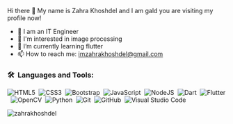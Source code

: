 Hi there 👋
My name is Zahra Khoshdel and I am gald you are visiting my profile now!


- 🙋 I am an IT Engineer
- 👀 I'm interested in image processing
- 🌱 I’m currently learning flutter
- 📫 How to reach me: imzahrakhoshdel@gmail.com


### 🛠 &nbsp;Languages and Tools:

![HTML5](https://img.shields.io/badge/-HTML5-05122A?style=flat&logo=HTML5)&nbsp;
![CSS3](https://img.shields.io/badge/-CSS-05122A?style=flat&logo=CSS3&logoColor=1572B6)&nbsp;
![Bootstrap](https://img.shields.io/badge/-Bootstrap-05122A?style=flat&logo=Bootstrap)&nbsp;
![JavaScript](https://img.shields.io/badge/-JavaScript-05122A?style=flat&logo=javascript)&nbsp;
![NodeJS](https://img.shields.io/badge/-NodeJS-05122A?style=flat&logo=node.js)&nbsp;
![Dart](https://img.shields.io/badge/-Dart-05122A?style=flat&logo=dart)&nbsp;
![Flutter](https://img.shields.io/badge/-Flutter-05122A?style=flat&logo=flutter)&nbsp;
![OpenCV](https://img.shields.io/badge/-OpenCV-05122A?style=flat&logo=OpenCV)&nbsp;
![Python](https://img.shields.io/badge/-Python-05122A?style=flat&logo=python)&nbsp;
![Git](https://img.shields.io/badge/-Git-05122A?style=flat&logo=git)&nbsp;
![GitHub](https://img.shields.io/badge/-GitHub-05122A?style=flat&logo=github)&nbsp;
![Visual Studio Code](https://img.shields.io/badge/-Visual%20Studio%20Code-05122A?style=flat&logo=visual-studio-code&logoColor=007ACC)&nbsp;
<p align="left"> <img src="https://komarev.com/ghpvc/?username=zahrakhoshdel&label=Profile%20views&color=blue&style=flat" alt="zahrakhoshdel" /> </p>

<!---
zahrakhoshdel/zahrakhoshdel is a ✨ special ✨ repository because its `README.md` (this file) appears on your GitHub profile.
You can click the Preview link to take a look at your changes.
--->
